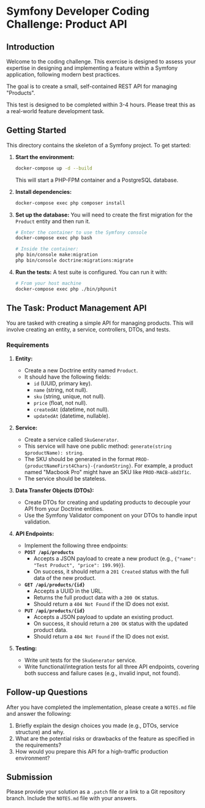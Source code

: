 # Symfony Developer Coding Challenge: Product API

## Introduction

Welcome to the coding challenge. This exercise is designed to assess your expertise in designing and implementing a feature within a Symfony application, following modern best practices.

The goal is to create a small, self-contained REST API for managing "Products".

This test is designed to be completed within 3-4 hours. Please treat this as a real-world feature development task.

## Getting Started

This directory contains the skeleton of a Symfony project. To get started:

1.  **Start the environment:**
    ```bash
    docker-compose up -d --build
    ```
    This will start a PHP-FPM container and a PostgreSQL database.

2.  **Install dependencies:**
    ```bash
    docker-compose exec php composer install
    ```

3.  **Set up the database:**
    You will need to create the first migration for the `Product` entity and then run it.
    ```bash
    # Enter the container to use the Symfony console
    docker-compose exec php bash

    # Inside the container:
    php bin/console make:migration
    php bin/console doctrine:migrations:migrate
    ```

4.  **Run the tests:**
    A test suite is configured. You can run it with:
    ```bash
    # From your host machine
    docker-compose exec php ./bin/phpunit
    ```

## The Task: Product Management API

You are tasked with creating a simple API for managing products. This will involve creating an entity, a service, controllers, DTOs, and tests.

### Requirements

1.  **Entity:**
    *   Create a new Doctrine entity named `Product`.
    *   It should have the following fields:
        *   `id` (UUID, primary key).
        *   `name` (string, not null).
        *   `sku` (string, unique, not null).
        *   `price` (float, not null).
        *   `createdAt` (datetime, not null).
        *   `updatedAt` (datetime, nullable).

2.  **Service:**
    *   Create a service called `SkuGenerator`.
    *   This service will have one public method: `generate(string $productName): string`.
    *   The SKU should be generated in the format `PROD-{productNameFirst4Chars}-{randomString}`. For example, a product named "Macbook Pro" might have an SKU like `PROD-MACB-a8d3f1c`.
    *   The service should be stateless.

3.  **Data Transfer Objects (DTOs):**
    *   Create DTOs for creating and updating products to decouple your API from your Doctrine entities.
    *   Use the Symfony Validator component on your DTOs to handle input validation.

4.  **API Endpoints:**
    *   Implement the following three endpoints:
    *   **`POST /api/products`**
        *   Accepts a JSON payload to create a new product (e.g., `{"name": "Test Product", "price": 199.99}`).
        *   On success, it should return a `201 Created` status with the full data of the new product.
    *   **`GET /api/products/{id}`**
        *   Accepts a UUID in the URL.
        *   Returns the full product data with a `200 OK` status.
        *   Should return a `404 Not Found` if the ID does not exist.
    *   **`PUT /api/products/{id}`**
        *   Accepts a JSON payload to update an existing product.
        *   On success, it should return a `200 OK` status with the updated product data.
        *   Should return a `404 Not Found` if the ID does not exist.

5.  **Testing:**
    *   Write unit tests for the `SkuGenerator` service.
    *   Write functional/integration tests for all three API endpoints, covering both success and failure cases (e.g., invalid input, not found).

## Follow-up Questions

After you have completed the implementation, please create a `NOTES.md` file and answer the following:

1.  Briefly explain the design choices you made (e.g., DTOs, service structure) and why.
2.  What are the potential risks or drawbacks of the feature as specified in the requirements?
3.  How would you prepare this API for a high-traffic production environment?

## Submission

Please provide your solution as a `.patch` file or a link to a Git repository branch. Include the `NOTES.md` file with your answers.